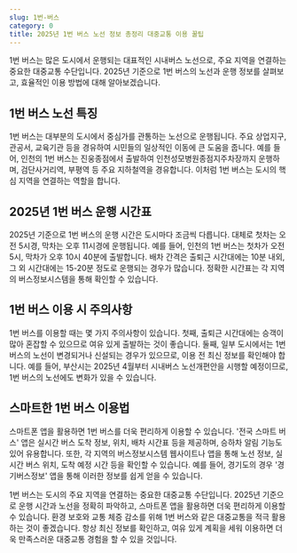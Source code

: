 ```yaml
---
slug: 1번-버스
category: 0
title: 2025년 1번 버스 노선 정보 총정리 대중교통 이용 꿀팁
---
```


1번 버스는 많은 도시에서 운행되는 대표적인 시내버스 노선으로, 주요 지역을 연결하는 중요한 대중교통 수단입니다. 2025년 기준으로 1번 버스의 노선과 운행 정보를 살펴보고, 효율적인 이용 방법에 대해 알아보겠습니다.

## 1번 버스 노선 특징

1번 버스는 대부분의 도시에서 중심가를 관통하는 노선으로 운행됩니다. 주요 상업지구, 관공서, 교육기관 등을 경유하여 시민들의 일상적인 이동에 큰 도움을 줍니다. 예를 들어, 인천의 1번 버스는 진웅종점에서 출발하여 인천성모병원종점지주차장까지 운행하며, 검단사거리역, 부평역 등 주요 지하철역을 경유합니다. 이처럼 1번 버스는 도시의 핵심 지역을 연결하는 역할을 합니다.

## 2025년 1번 버스 운행 시간표

2025년 기준으로 1번 버스의 운행 시간은 도시마다 조금씩 다릅니다. 대체로 첫차는 오전 5시경, 막차는 오후 11시경에 운행됩니다. 예를 들어, 인천의 1번 버스는 첫차가 오전 5시, 막차가 오후 10시 40분에 출발합니다. 배차 간격은 출퇴근 시간대에는 10분 내외, 그 외 시간대에는 15-20분 정도로 운행되는 경우가 많습니다. 정확한 시간표는 각 지역의 버스정보시스템을 통해 확인할 수 있습니다.

## 1번 버스 이용 시 주의사항

1번 버스를 이용할 때는 몇 가지 주의사항이 있습니다. 첫째, 출퇴근 시간대에는 승객이 많아 혼잡할 수 있으므로 여유 있게 출발하는 것이 좋습니다. 둘째, 일부 도시에서는 1번 버스의 노선이 변경되거나 신설되는 경우가 있으므로, 이용 전 최신 정보를 확인해야 합니다. 예를 들어, 부산시는 2025년 4월부터 시내버스 노선개편안을 시행할 예정이므로, 1번 버스의 노선에도 변화가 있을 수 있습니다.

## 스마트한 1번 버스 이용법

스마트폰 앱을 활용하면 1번 버스를 더욱 편리하게 이용할 수 있습니다. '전국 스마트 버스' 앱은 실시간 버스 도착 정보, 위치, 배차 시간표 등을 제공하며, 승하차 알림 기능도 있어 유용합니다. 또한, 각 지역의 버스정보시스템 웹사이트나 앱을 통해 노선 정보, 실시간 버스 위치, 도착 예정 시간 등을 확인할 수 있습니다. 예를 들어, 경기도의 경우 '경기버스정보' 앱을 통해 이러한 정보를 쉽게 얻을 수 있습니다.

1번 버스는 도시의 주요 지역을 연결하는 중요한 대중교통 수단입니다. 2025년 기준으로 운행 시간과 노선을 정확히 파악하고, 스마트폰 앱을 활용하면 더욱 편리하게 이용할 수 있습니다. 환경 보호와 교통 체증 감소를 위해 1번 버스와 같은 대중교통을 적극 활용하는 것이 좋겠습니다. 항상 최신 정보를 확인하고, 여유 있게 계획을 세워 이용하면 더욱 만족스러운 대중교통 경험을 할 수 있을 것입니다.